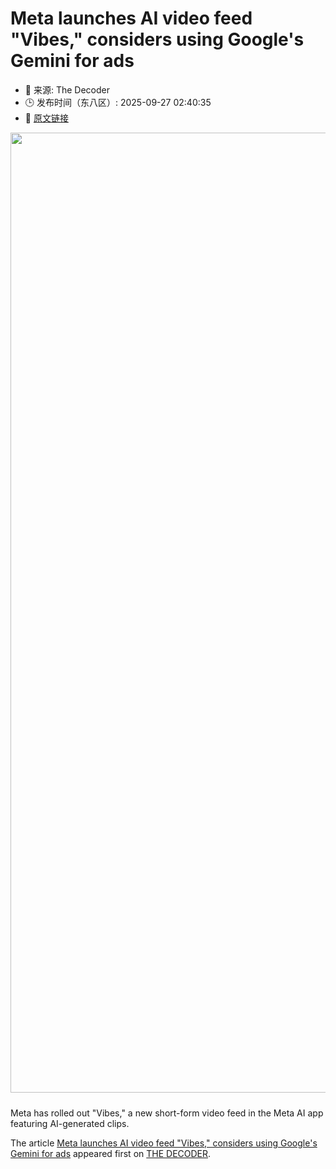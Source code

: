 # Meta launches AI video feed "Vibes," considers using Google's Gemini for ads
- 📅 来源: The Decoder
- 🕒 发布时间（东八区）: 2025-09-27 02:40:35
- 🔗 [原文链接](https://the-decoder.com/meta-launches-ai-video-feed-vibes-considers-using-googles-gemini-for-ads/)

<p><img alt="" class="attachment-full size-full wp-post-image" height="1024" src="https://the-decoder.com/wp-content/uploads/2025/04/meta_logo_pattern-1.png" style="height: auto; margin-bottom: 10px;" width="1536" /></p>
<p>        Meta has rolled out "Vibes," a new short-form video feed in the Meta AI app featuring AI-generated clips.</p>
<p>The article <a href="https://the-decoder.com/meta-launches-ai-video-feed-vibes-considers-using-googles-gemini-for-ads/">Meta launches AI video feed &quot;Vibes,&quot; considers using Google&#039;s Gemini for ads</a> appeared first on <a href="https://the-decoder.com">THE DECODER</a>.</p>
